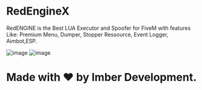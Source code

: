 # RedEngineX
RedENGINE is the Best LUA Executor and Spoofer for FiveM with features Like: Premium Menu, Dumper, Stopper Ressource, Event Logger, Aimbot,ESP.

![image](https://github.com/IanVanee0/RedEngineX/assets/149266391/22efed7e-ae44-456d-a925-e561907d9112)
![image](https://github.com/IanVanee0/RedEngineX/assets/149266391/8120f052-0c09-4d84-b1f3-4d0a1c5ac41e)


# Made with ❤️ by Imber Development.
